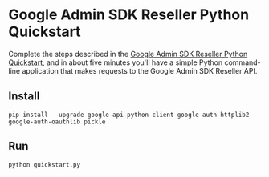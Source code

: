 # Google Admin SDK Reseller Python Quickstart

Complete the steps described in the [Google Admin SDK Reseller Python
Quickstart](https://developers.google.com/admin-sdk/reseller/v1/quickstart/python),
and in about five minutes you'll have a simple Python command-line application
that makes requests to the Google Admin SDK Reseller API.

## Install

```
pip install --upgrade google-api-python-client google-auth-httplib2 google-auth-oauthlib pickle
```

## Run

```
python quickstart.py
```
